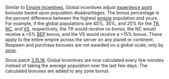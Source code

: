 Similar to [Empire Incentives](Empire_Incentives.md), Global incentives
adjust [experience point](Battle_Experience_Points.md) bonuses based upon
population disadvantages. The bonus percentage is the percent difference between
the highest [empire](Empire.md) population and yours. For example, if the global
populations are 40%, 35%, and 25% for the [TR](../factions/Terran_Republic.md),
[NC](../factions/New_Conglomerate.md), and [VS](../factions/Vanu_Sovereignty.md),
respectively, the TR would receive no bonus, the NC would receive a +5%
[BEP](Battle_Experience_Points.md) bonus, and the VS would receive a +15% bonus.
These apply to the entire empire across the server on any planet or continent.
Respawn and purchase bonuses are not awarded on a global scale, only by
[zone](Zone.md).

Since patch [3.15.18](../patches/3.15.18.md), Global Incentives are now
calculated every few minutes instead of taking the average population over the
last few days. The calculated bonuses are added to any zone bonus.

